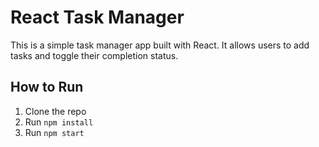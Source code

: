 # React Task Manager

This is a simple task manager app built with React. It allows users to add tasks and toggle their completion status.

## How to Run

1. Clone the repo
2. Run `npm install`
3. Run `npm start`
